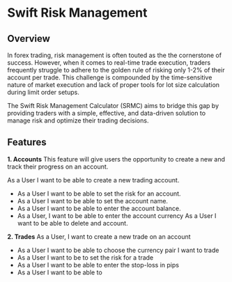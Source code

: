 # Swift Risk Management
## Overview
In forex trading, risk management is often touted as the the cornerstone of success. 
However, when it comes to real-time trade execution, traders frequently struggle to adhere to the golden rule of risking only 1-2% of their account per trade. 
This challenge is compounded by the time-sensitive nature of market execution and lack of proper tools for lot size calculation during limit order setups.

The Swift Risk Management Calculator (SRMC) aims to bridge this gap by providing traders with a simple, effective,
and data-driven solution to manage risk and optimize their trading decisions.

## Features
**1. Accounts**
This feature will give users the opportunity to create a new and track their progress on an account.

As a User I want to be able to create a new trading account.
  - As a User I want to be able to set the risk for an account.
  - As a User I want to be able to set the account name.
  - As a User I want to be able to enter the account balance.
  - As a User, I want to be able to enter the account currency
As a User I want to be able to delete and account.

**2. Trades**
As a User, I want to create a new trade on an account
  - As a User I want to be able to choose the currency pair I want to trade
  - As a User I want to be to set the risk for a trade
  - As a User I want to be able to enter the stop-loss in pips
  - As a User I want to be able to 
